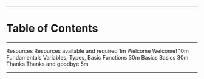 ----

# Table of Contents

<div id="toc" class="important">

<!-- Note: This is a special file that determines the order of the chapters                  -->
<!--       The lefthand column refers to the filename of the chapter in 'resources/markdown' -->
<!--       This column is removed before the markdown is processed for the table of contents -->
<!--       ';' is a comment                                                                  -->

------------------------------------------         ---------------------------------     -------
[Resources](#required-resources)                   Resources available and required      1m
[Welcome](#welcome)                                Welcome!                              10m
[Fundamentals](#fundamentals)                      Variables, Types, Basic Functions     30m
[Basics](#basics)                                  Basics                                30m
[Thanks](#thanks)                                  Thanks and goodbye                    5m
------------------------------------------         ---------------------------------     -------
</div>
